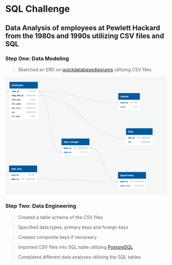 # SQL Challenge
## Data Analysis of employees at Pewlett Hackard from the 1980s and 1990s utilizing CSV files and SQL

### Step One: Data Modeling 

> Sketched an ERD on [quickdatabasediagrams](http://www.quickdatabasediagrams.com) utilizing CSV files

![](https://github.com/drjulie2105/sql-challenge/blob/development/QuickDBD-SQL-challenge.png)

### Step Two: Data Engineering

> Created a table schema of the CSV files

> Specified data types, primary keys and foreign keys

> Created composite keys if necessary

> Imported CSV files into SQL table utilizing [PostgreSQL](https://www.postgresql.org/)

> Completed different data analyses utilizing the SQL tables



